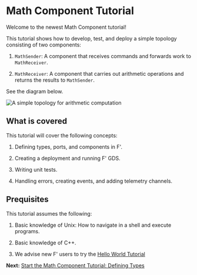 # Math Component Tutorial 

Welcome to the newest Math Component tutorial!

This tutorial shows how to develop, test, and deploy a simple topology
consisting of two components:

1. `MathSender`: A component that receives commands and forwards work to
   `MathReceiver`.

2. `MathReceiver`: A component that carries out arithmetic operations and
   returns the results to `MathSender`.

See the diagram below.

<a name="math-top"></a>
![A simple topology for arithmetic computation](png/top.png)

## What is covered
This tutorial will cover the following concepts:

1. Defining types, ports, and components in F'. 

2. Creating a deployment and running F' GDS. 

3. Writing unit tests.

4. Handling errors, creating events, and adding telemetry channels. 

## Prequisites 
This tutorial assumes the following:

1. Basic knowledge of Unix: How to navigate in a shell and execute programs.

2. Basic knowledge of C++.

3. We advise new F' users to try the [Hello World Tutorial](https://fprime-community.github.io/fprime-tutorial-hello-world/)


**Next:** [Start the Math Component Tutorial: Defining Types](./docs/defining-types.md)